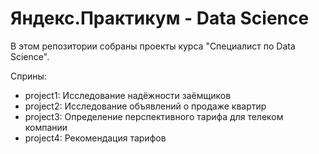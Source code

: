 # Яндекс.Практикум - Data Science

В этом репозитории собраны проекты курса "Специалист по Data Science".

Сприны:

- project1: Исследование надёжности заёмщиков
- project2: Исследование объявлений о продаже квартир
- project3: Определение перспективного тарифа для телеком компании
- project4: Рекомендация тарифов